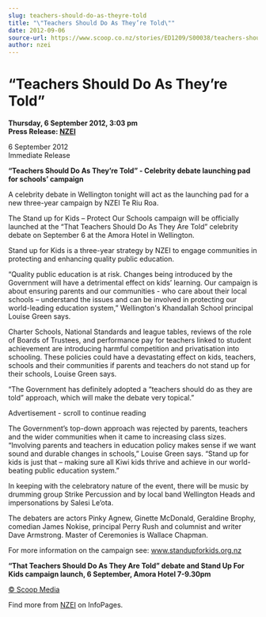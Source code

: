 ```yaml
---
slug: teachers-should-do-as-theyre-told
title: "\"Teachers Should Do As They’re Told\""
date: 2012-09-06
source-url: https://www.scoop.co.nz/stories/ED1209/S00038/teachers-should-do-as-theyre-told.htm
author: nzei
---
```

“Teachers Should Do As They’re Told”
====================================

**Thursday, 6 September 2012, 3:03 pm**  
**Press Release: [NZEI](https://info.scoop.co.nz/NZEI)**

6 September 2012  
Immediate Release

  
**“Teachers Should Do As They’re Told” - Celebrity debate launching pad for schools’ campaign**  
  
  
A celebrity debate in Wellington tonight will act as the launching pad for a new three-year campaign by NZEI Te Riu Roa.

The Stand up for Kids – Protect Our Schools campaign will be officially launched at the “That Teachers Should Do As They Are Told” celebrity debate on September 6 at the Amora Hotel in Wellington.

Stand up for Kids is a three-year strategy by NZEI to engage communities in protecting and enhancing quality public education.

“Quality public education is at risk. Changes being introduced by the Government will have a detrimental effect on kids’ learning. Our campaign is about ensuring parents and our communities - who care about their local schools – understand the issues and can be involved in protecting our world-leading education system,” Wellington's Khandallah School principal Louise Green says.

Charter Schools, National Standards and league tables, reviews of the role of Boards of Trustees, and performance pay for teachers linked to student achievement are introducing harmful competition and privatisation into schooling. These policies could have a devastating effect on kids, teachers, schools and their communities if parents and teachers do not stand up for their schools, Louise Green says.

“The Government has definitely adopted a “teachers should do as they are told” approach, which will make the debate very topical.”

Advertisement - scroll to continue reading





  
The Government’s top-down approach was rejected by parents, teachers and the wider communities when it came to increasing class sizes. “Involving parents and teachers in education policy makes sense if we want sound and durable changes in schools,” Louise Green says. “Stand up for kids is just that – making sure all Kiwi kids thrive and achieve in our world-beating public education system.”

In keeping with the celebratory nature of the event, there will be music by drumming group Strike Percussion and by local band Wellington Heads and impersonations by Salesi Le’ota.

The debaters are actors Pinky Agnew, Ginette McDonald, Geraldine Brophy, comedian James Nokise, principal Perry Rush and columnist and writer Dave Armstrong. Master of Ceremonies is Wallace Chapman.

For more information on the campaign see: www.standupforkids.org.nz

**“That Teachers Should Do As They Are Told” debate and Stand Up For Kids campaign launch, 6 September, Amora Hotel 7-9.30pm**  

[© Scoop Media](http://www.scoop.co.nz/about/terms.html)

Find more from [NZEI](https://info.scoop.co.nz/NZEI) on InfoPages.